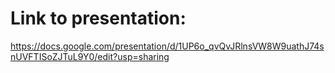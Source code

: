 # Link to presentation:
https://docs.google.com/presentation/d/1UP6o_qvQvJRlnsVW8W9uathJ74snUVFTISoZJTuL9Y0/edit?usp=sharing